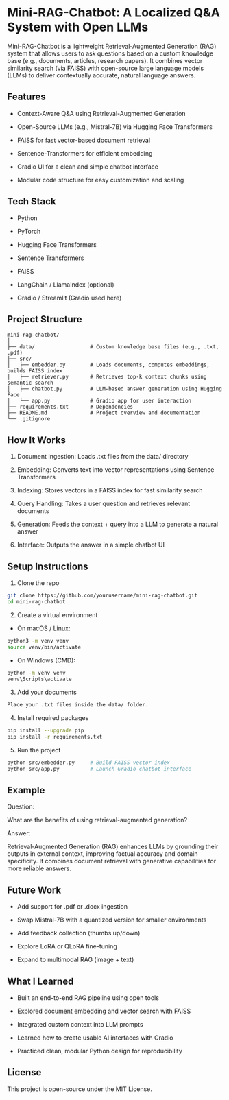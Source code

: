 # Mini-RAG-Chatbot: A Localized Q&A System with Open LLMs
Mini-RAG-Chatbot is a lightweight Retrieval-Augmented Generation (RAG) system that allows users to ask questions based on a custom knowledge base (e.g., documents, articles, research papers). It combines vector similarity search (via FAISS) with open-source large language models (LLMs) to deliver contextually accurate, natural language answers.


## Features
* Context-Aware Q&A using Retrieval-Augmented Generation

* Open-Source LLMs (e.g., Mistral-7B) via Hugging Face Transformers

* FAISS for fast vector-based document retrieval

* Sentence-Transformers for efficient embedding

* Gradio UI for a clean and simple chatbot interface

* Modular code structure for easy customization and scaling


## Tech Stack
* Python

* PyTorch

* Hugging Face Transformers

* Sentence Transformers

* FAISS

* LangChain / LlamaIndex (optional)

* Gradio / Streamlit (Gradio used here)



## Project Structure
```
mini-rag-chatbot/
│
├── data/                  # Custom knowledge base files (e.g., .txt, .pdf)
├── src/
│   ├── embedder.py        # Loads documents, computes embeddings, builds FAISS index
│   ├── retriever.py       # Retrieves top-k context chunks using semantic search
│   ├── chatbot.py         # LLM-based answer generation using Hugging Face
│   └── app.py             # Gradio app for user interaction
├── requirements.txt       # Dependencies
├── README.md              # Project overview and documentation
└── .gitignore
```

## How It Works
1. Document Ingestion: Loads .txt files from the data/ directory

2. Embedding: Converts text into vector representations using Sentence Transformers

3. Indexing: Stores vectors in a FAISS index for fast similarity search

4. Query Handling: Takes a user question and retrieves relevant documents

5. Generation: Feeds the context + query into a LLM to generate a natural answer

6. Interface: Outputs the answer in a simple chatbot UI


## Setup Instructions

1. Clone the repo
   
```bash
git clone https://github.com/yourusername/mini-rag-chatbot.git
cd mini-rag-chatbot
```


2. Create a virtual environment

* On macOS / Linux:

```bash   
python3 -m venv venv
source venv/bin/activate
```

* On Windows (CMD):

```bash
python -m venv venv
venv\Scripts\activate
```

3. Add your documents

```bash
Place your .txt files inside the data/ folder.
```

4. Install required packages

```bash
pip install --upgrade pip
pip install -r requirements.txt
```

5. Run the project

```bash
python src/embedder.py     # Build FAISS vector index
python src/app.py          # Launch Gradio chatbot interface
```

## Example
Question:

What are the benefits of using retrieval-augmented generation?

Answer:

Retrieval-Augmented Generation (RAG) enhances LLMs by grounding their outputs in external context, improving factual accuracy and domain specificity. It combines document retrieval with generative capabilities for more reliable answers.


## Future Work
 * Add support for .pdf or .docx ingestion

 * Swap Mistral-7B with a quantized version for smaller environments

 * Add feedback collection (thumbs up/down)

 * Explore LoRA or QLoRA fine-tuning

 * Expand to multimodal RAG (image + text)


## What I Learned
* Built an end-to-end RAG pipeline using open tools

* Explored document embedding and vector search with FAISS

* Integrated custom context into LLM prompts

* Learned how to create usable AI interfaces with Gradio

* Practiced clean, modular Python design for reproducibility


## License
This project is open-source under the MIT License.

